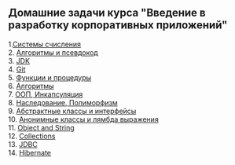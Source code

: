 ## Домашние задачи курса "Введение в разработку корпоративных приложений"

1.[Системы счисления](https://github.com/MarselFazlyev/InnopolisAttestation/tree/main/Homework1_SystemySchislenyja) \
2. [Алгоритмы и псевдокод](https://github.com/MarselFazlyev/InnopolisAttestation/tree/main/Homework2_Algoritms) \
3. [JDK](https://github.com/MarselFazlyev/InnopolisAttestation/tree/main/Homework3,4_InitialProject/src) \
4. [Git](https://github.com/MarselFazlyev/InnopolisAttestation/blob/main/HomeworkInnopolisGit_Readme.md) \
5. [Функции и процедуры](https://github.com/MarselFazlyev/InnopolisAttestation/tree/main/FunctionsandProcedures) \
6. [Алгоритмы](https://github.com/MarselFazlyev/InnopolisAttestation/tree/main/Homework6_Algoritmy_BigO/src) \
7. [ООП, Инкапсуляция](https://github.com/MarselFazlyev/InnopolisAttestation/tree/main/Homework7_Inkapsulyacija) \
8. [Наследование, Полиморфизм](https://github.com/MarselFazlyev/InnopolisAttestation/tree/main/Homework8_NasledovaniePolimorfizm/src) \
9. [Абстрактные классы и интерфейсы](https://github.com/MarselFazlyev/InnopolisAttestation/tree/main/Homework9_AbstractClasses_Interfaces/src) \
10. [Анонимные классы и лямбда выражения]() \
11. [Object and String]() \
12. [Collections]() \
13. [JDBC]() \
14. [Hibernate]() 
